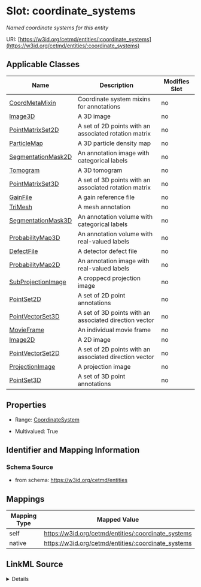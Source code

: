 

# Slot: coordinate_systems


_Named coordinate systems for this entity_





URI: [https://w3id.org/cetmd/entities/:coordinate_systems](https://w3id.org/cetmd/entities/:coordinate_systems)



<!-- no inheritance hierarchy -->





## Applicable Classes

| Name | Description | Modifies Slot |
| --- | --- | --- |
| [CoordMetaMixin](CoordMetaMixin.md) | Coordinate system mixins for annotations |  no  |
| [Image3D](Image3D.md) | A 3D image |  no  |
| [PointMatrixSet2D](PointMatrixSet2D.md) | A set of 2D points with an associated rotation matrix |  no  |
| [ParticleMap](ParticleMap.md) | A 3D particle density map |  no  |
| [SegmentationMask2D](SegmentationMask2D.md) | An annotation image with categorical labels |  no  |
| [Tomogram](Tomogram.md) | A 3D tomogram |  no  |
| [PointMatrixSet3D](PointMatrixSet3D.md) | A set of 3D points with an associated rotation matrix |  no  |
| [GainFile](GainFile.md) | A gain reference file |  no  |
| [TriMesh](TriMesh.md) | A mesh annotation |  no  |
| [SegmentationMask3D](SegmentationMask3D.md) | An annotation volume with categorical labels |  no  |
| [ProbabilityMap3D](ProbabilityMap3D.md) | An annotation volume with real-valued labels |  no  |
| [DefectFile](DefectFile.md) | A detector defect file |  no  |
| [ProbabilityMap2D](ProbabilityMap2D.md) | An annotation image with real-valued labels |  no  |
| [SubProjectionImage](SubProjectionImage.md) | A croppecd projection image |  no  |
| [PointSet2D](PointSet2D.md) | A set of 2D point annotations |  no  |
| [PointVectorSet3D](PointVectorSet3D.md) | A set of 3D points with an associated direction vector |  no  |
| [MovieFrame](MovieFrame.md) | An individual movie frame |  no  |
| [Image2D](Image2D.md) | A 2D image |  no  |
| [PointVectorSet2D](PointVectorSet2D.md) | A set of 2D points with an associated direction vector |  no  |
| [ProjectionImage](ProjectionImage.md) | A projection image |  no  |
| [PointSet3D](PointSet3D.md) | A set of 3D point annotations |  no  |







## Properties

* Range: [CoordinateSystem](CoordinateSystem.md)

* Multivalued: True





## Identifier and Mapping Information







### Schema Source


* from schema: https://w3id.org/cetmd/entities




## Mappings

| Mapping Type | Mapped Value |
| ---  | ---  |
| self | https://w3id.org/cetmd/entities/:coordinate_systems |
| native | https://w3id.org/cetmd/entities/:coordinate_systems |




## LinkML Source

<details>
```yaml
name: coordinate_systems
description: Named coordinate systems for this entity
from_schema: https://w3id.org/cetmd/entities
rank: 1000
alias: coordinate_systems
domain_of:
- Image2D
- Image3D
- CoordMetaMixin
range: CoordinateSystem
multivalued: true

```
</details>